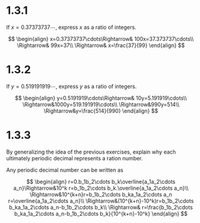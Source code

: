 # 1.3.1
If $x=0.37373737\cdots$, express $x$ as a ratio of integers.  

$$
\begin{align}
x=0.37373737\cdots\Rightarrow& 100x=37.373737\cdots\\
\Rightarrow& 99x=37\\
\Rightarrow& x=\frac{37}{99}
\end{align}
$$

# 1.3.2
If $y=0.519191919\cdots$, express $y$ as a ratio of integers.

$$
\begin{align}
y=0.5191919\cdots\Rightarrow& 10y=5.191919\cdots\\
\Rightarrow&1000y=519.191919\cdots\\
\Rightarrow&990y=514\\
\Rightarrow&y=\frac{514}{990}
\end{align}
$$

# 1.3.3
By generalizing the idea of the previous exercises, explain why each ultimately periodic decimal represents a ration number.  

Any periodic decimal number can be written as

$$
\begin{align}
r=0.b_1b_2\cdots b_k\overline{a_1a_2\cdots a_n}\Rightarrow&10^k r=b_1b_2\cdots b_k.\overline{a_1a_2\cdots a_n}\\
\Rightarrow&10^{k+n}r=b_1b_2\cdots b_ka_1a_2\cdots a_n r=\overline{a_1a_2\cdots a_n}\\
\Rightarrow&(10^{k+n}-10^k)r=b_1b_2\cdots b_ka_1a_2\cdots a_n-b_1b_2\cdots b_k\\
\Rightarrow& r=\frac{b_1b_2\cdots b_ka_1a_2\cdots a_n-b_1b_2\cdots b_k}{10^{k+n}-10^k}
\end{align}
$$
